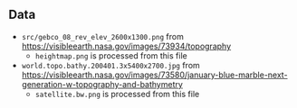 ## Data

- `src/gebco_08_rev_elev_2600x1300.png` from <https://visibleearth.nasa.gov/images/73934/topography>
    - `heightmap.png` is processed from this file
- `world.topo.bathy.200401.3x5400x2700.jpg` from <https://visibleearth.nasa.gov/images/73580/january-blue-marble-next-generation-w-topography-and-bathymetry>
    - `satellite.bw.png` is processed from this file